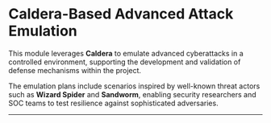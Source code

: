 # Caldera-Based Advanced Attack Emulation  

This module leverages **Caldera** to emulate advanced cyberattacks in a controlled environment, supporting the development and validation of defense mechanisms within the project.  

The emulation plans include scenarios inspired by well-known threat actors such as **Wizard Spider** and **Sandworm**, enabling security researchers and SOC teams to test resilience against sophisticated adversaries.  

---



